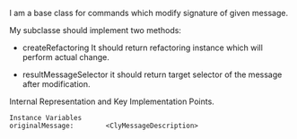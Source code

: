 I am a base class for commands which modify signature of given message.

My subclasse should implement two methods: 

- createRefactoring 
It should return refactoring instance which will perform actual change.

- resultMessageSelector 
it should return target selector of the message after modification.

Internal Representation and Key Implementation Points.

    Instance Variables
	originalMessage:		<ClyMessageDescription>